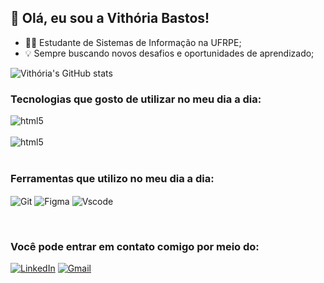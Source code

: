 ## 🙋 Olá, eu sou a Vithória Bastos!
* 👩‍🚀 Estudante de Sistemas de Informação na UFRPE;
* 💡 Sempre buscando novos desafios e oportunidades de aprendizado;

![Vithória's GitHub stats](https://github-readme-stats.vercel.app/api?username=vmila1\&rank_icon=github\&theme=synthwave)

### Tecnologias que gosto de utilizar no meu dia a dia:
<div style="display: inline_block">
    <img align="center" alt="html5" src="https://img.shields.io/badge/Python-14354C?style=for-the-badge&logo=python&logoColor=white" />
<div style="display: inline_block"><br/>
    <img align="center" alt="html5" src="https://img.shields.io/badge/Flutter-02569B?style=for-the-badge&logo=flutter&logoColor=white" />
<div
/>
</div>
<br/>


### Ferramentas que utilizo no meu dia a dia:
<img align="center" alt="Git" src="https://img.shields.io/badge/GIT-E44C30?style=for-the-badge&logo=git&logoColor=white">  <img align="center" alt="Figma" src="https://img.shields.io/badge/Figma-696969?style=for-the-badge&logo=figma&logoColor=figma"> <img align="center" alt="Vscode" src="https://img.shields.io/badge/Vscode-007ACC?style=for-the-badge&logo=visual-studio-code&logoColor=white">

<br/>

### Você pode entrar em contato comigo por meio do:


[![LinkedIn](https://img.shields.io/badge/LinkedIn-0077B5?style=for-the-badge&logo=linkedin&logoColor=white)](https://www.linkedin.com/in/vithória-bastos-761b981b0/)
[![Gmail](https://img.shields.io/badge/Gmail-D14836?style=for-the-badge&logo=gmail&logoColor=white)](vithoriacamilasb@gmail.com)


